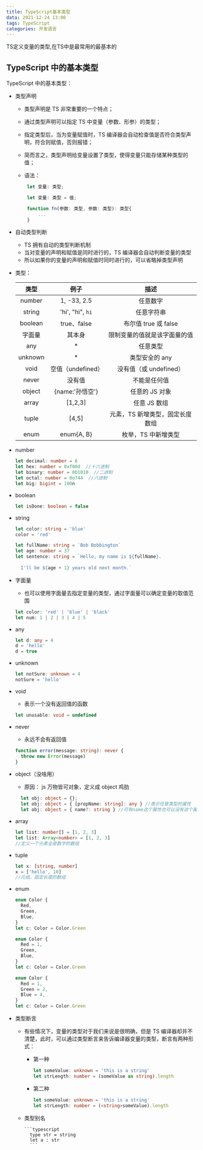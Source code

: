 ```yaml
---
title: TypeScript基本类型
data: 2021-12-24 13:00
tags: TypeScript
categories: 开发语言
---
```


TS定义变量的类型,在TS中是最常用的最基本的

<!-- more -->

## **TypeScript 中的基本类型**

TypeScript 中的基本类型：

- 类型声明

  - 类型声明是 TS 非常重要的一个特点；

  - 通过类型声明可以指定 TS 中变量（参数、形参）的类型；

  - 指定类型后，当为变量赋值时，TS 编译器会自动检查值是否符合类型声明，符合则赋值，否则报错；

  - 简而言之，类型声明给变量设置了类型，使得变量只能存储某种类型的值；

  - 语法：

    ```typescript
     let 变量: 类型;

     let 变量: 类型 = 值;

     function fn(参数: 类型, 参数: 类型): 类型{
         ...
     }
    ```

- 自动类型判断

  - TS 拥有自动的类型判断机制
  - 当对变量的声明和赋值是同时进行的，TS 编译器会自动判断变量的类型
  - 所以如果你的变量的声明和赋值时同时进行的，可以省略掉类型声明

- 类型：

  | **类型** |     **例子**      |            **描述**             |
  | :------: | :---------------: | :-----------------------------: |
  |  number  |    1, -33, 2.5    |            任意数字             |
  |  string  | 'hi', "hi", `hi`  |           任意字符串            |
  | boolean  |    true、false    |      布尔值 true 或 false       |
  |  字面量  |      其本身       |  限制变量的值就是该字面量的值   |
  |   any    |        \*         |            任意类型             |
  | unknown  |        \*         |         类型安全的 any          |
  |   void   | 空值（undefined） |     没有值（或 undefined）      |
  |  never   |      没有值       |          不能是任何值           |
  |  object  |  {name:'孙悟空'}  |         任意的 JS 对象          |
  |  array   |      [1,2,3]      |          任意 JS 数组           |
  |  tuple   |       [4,5]       | 元素，TS 新增类型，固定长度数组 |
  |   enum   |    enum{A, B}     |       枚举，TS 中新增类型       |

- number

  ```typescript
  let decimal: number = 6
  let hex: number = 0xf00d  //十六进制
  let binary: number = 0b1010  //二进制
  let octal: number = 0o744  //八进制
  let big: bigint = 100n
  ```

- boolean

  ```typescript
  let isDone: boolean = false
  ```

- string

  ```typescript
  let color: string = 'blue'
  color = 'red'

  let fullName: string = `Bob Bobbington`
  let age: number = 37
  let sentence: string = `Hello, my name is ${fullName}.
    
    I'll be ${age + 1} years old next month.`
  ```

- 字面量

  - 也可以使用字面量去指定变量的类型，通过字面量可以确定变量的取值范围

  ```typescript
  let color: 'red' | 'blue' | 'black'
  let num: 1 | 2 | 3 | 4 | 5
  ```

- any

  ```typescript
  let d: any = 4
  d = 'hello'
  d = true
  ```

- unknown

  ```typescript
  let notSure: unknown = 4
  notSure = 'hello'
  ```

- void

  - 表示一个没有返回值的函数

  ```typescript
  let unusable: void = undefined
  ```

- never

  - 永远不会有返回值

  ```typescript
  function error(message: string): never {
    throw new Error(message)
  }
  ```

- object（没啥用）

  - 原因： js 万物皆可对象，定义成 object 鸡肋

  ```typescript
    let obj: object = {};
    let obj: object = { [propName: string]: any } //表示任意类型的属性
    let obj: object = { name?: string } //可有name这个属性也可以没有这个属性
  ```

- array

  ```typescript
  let list: number[] = [1, 2, 3]
  let list: Array<number> = [1, 2, 3]
  //定义一个元素全是数字的数组
  ```

- tuple

  ```typescript
  let x: [string, number]
  x = ['hello', 10]
  //元组。固定长度的数组
  ```

- enum

  ```typescript
  enum Color {
    Red,
    Green,
    Blue,
  }
  let c: Color = Color.Green

  enum Color {
    Red = 1,
    Green,
    Blue,
  }
  let c: Color = Color.Green

  enum Color {
    Red = 1,
    Green = 2,
    Blue = 4,
  }
  let c: Color = Color.Green
  ```

- 类型断言

  - 有些情况下，变量的类型对于我们来说是很明确，但是 TS 编译器却并不清楚，此时，可以通过类型断言来告诉编译器变量的类型，断言有两种形式：

    - 第一种

      ```typescript
      let someValue: unknown = 'this is a string'
      let strLength: number = (someValue as string).length
      ```

    - 第二种

      ```typescript
      let someValue: unknown = 'this is a string'
      let strLength: number = (<string>someValue).length
      ```

  - 类型别名

        ```typescript
          type str = string
          let a : str
          ```




<!-- more -->    
